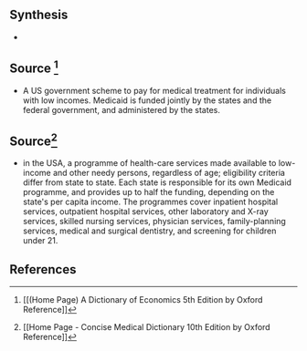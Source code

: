 ## Synthesis
- 
## Source [^1]
- A US government scheme to pay for medical treatment for individuals with low incomes. Medicaid is funded jointly by the states and the federal government, and administered by the states.
## Source[^2]
- in the USA, a programme of health-care services made available to low-income and other needy persons, regardless of age; eligibility criteria differ from state to state. Each state is responsible for its own Medicaid programme, and provides up to half the funding, depending on the state's per capita income. The programmes cover inpatient hospital services, outpatient hospital services, other laboratory and X-ray services, skilled nursing services, physician services, family-planning services, medical and surgical dentistry, and screening for children under 21.
## References

[^1]: [[(Home Page) A Dictionary of Economics 5th Edition by Oxford Reference]]
[^2]: [[Home Page - Concise Medical Dictionary 10th Edition by Oxford Reference]]